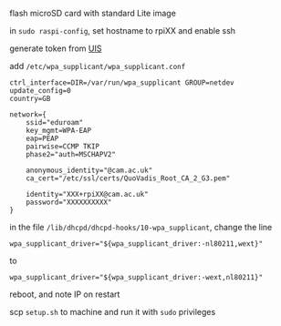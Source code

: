 flash microSD card with standard Lite image

in `sudo raspi-config`, set hostname to rpiXX and enable ssh

generate token from [UIS](https://tokens.csx.cam.ac.uk/)

add `/etc/wpa_supplicant/wpa_supplicant.conf`

```
ctrl_interface=DIR=/var/run/wpa_supplicant GROUP=netdev
update_config=0
country=GB

network={
	ssid="eduroam"
	key_mgmt=WPA-EAP
	eap=PEAP
	pairwise=CCMP TKIP
	phase2="auth=MSCHAPV2"
	
	anonymous_identity="@cam.ac.uk"
	ca_cert="/etc/ssl/certs/QuoVadis_Root_CA_2_G3.pem"

	identity="XXX+rpiXX@cam.ac.uk"
	password="XXXXXXXXXX"
}
```

in the file `/lib/dhcpd/dhcpd-hooks/10-wpa_supplicant`, change the line

```
wpa_supplicant_driver="${wpa_supplicant_driver:-nl80211,wext}"
```

to

```
wpa_supplicant_driver="${wpa_supplicant_driver:-wext,nl80211}"
```

reboot, and note IP on restart

scp `setup.sh` to machine and run it with `sudo` privileges